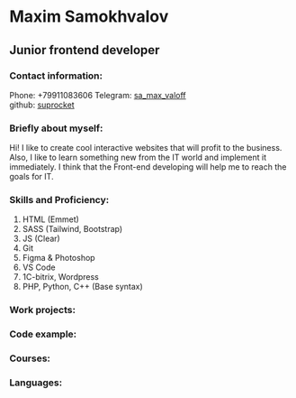 # Maxim Samokhvalov

## Junior frontend developer

### Contact information:

Phone: +79911083606
Telegram: [sa_max_valoff](https://t.me/sa_max_valoff)  
github: [suprocket](https://github.com/Suprocket)  

### Briefly about myself:

Hi! I like to create cool interactive websites that will profit to the business. Also, I like to learn something new from the IT world and implement it immediately. I think that the Front-end developing will help me to reach the goals for IT.

### Skills and Proficiency:

1. HTML (Emmet)
2. SASS (Tailwind, Bootstrap)
3. JS (Clear)
4. Git
5. Figma & Photoshop
6. VS Code
7. 1C-bitrix, Wordpress
8. PHP, Python, C++ (Base syntax)

### Work projects:

### Code example:

### Courses:

### Languages:

